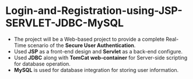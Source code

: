 # Login-and-Registration-using-JSP-SERVLET-JDBC-MySQL

* The project will be a Web-based project to provide a complete Real-Time scenario of the <b>Secure User 
Authentication</b>.
* Used <b>JSP</b> as a front-end design and <b>Servlet</b> as a back-end configure.
* Used <b>JDBC</b> along with <b>TomCat web-container</b> for Server-side scripting for database operation.
* <b>MySQL</b> is used for database integration for storing user information.
